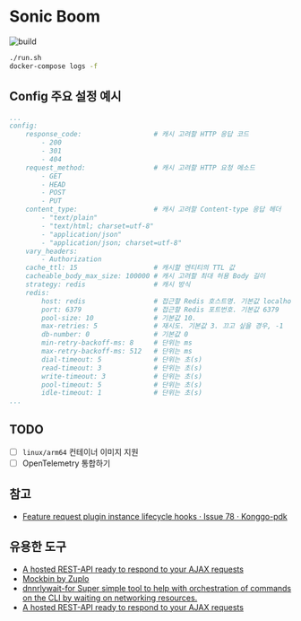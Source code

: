 # Sonic Boom

![build](https://github.com/unchartedsky/sonic-boom/workflows/build/badge.svg)

```bash
./run.sh
docker-compose logs -f
```

## Config 주요 설정 예시

```yaml
...
config:
    response_code:                  # 캐시 고려할 HTTP 응답 코드
        - 200
        - 301
        - 404
    request_method:                 # 캐시 고려할 HTTP 요청 메소드
        - GET
        - HEAD
        - POST
        - PUT
    content_type:                   # 캐시 고려할 Content-type 응답 헤더
        - "text/plain"
        - "text/html; charset=utf-8"
        - "application/json"
        - "application/json; charset=utf-8"
    vary_headers:
        - Authorization
    cache_ttl: 15                   # 캐시할 엔티티의 TTL 값
    cacheable_body_max_size: 100000 # 캐시 고려할 최대 허용 Body 길이
    strategy: redis                 # 캐시 방식
    redis:
        host: redis                 # 접근할 Redis 호스트명. 기본값 localhost
        port: 6379                  # 접근할 Redis 포트번호. 기본값 6379
        pool-size: 10               # 기본값 10.
        max-retries: 5              # 재시도. 기본값 3. 끄고 싶을 경우, -1
        db-number: 0                # 기본값 0
        min-retry-backoff-ms: 8     # 단위는 ms
        max-retry-backoff-ms: 512   # 단위는 ms
        dial-timeout: 5             # 단위는 초(s)
        read-timeout: 3             # 단위는 초(s)
        write-timeout: 3            # 단위는 초(s)
        pool-timeout: 5             # 단위는 초(s)
        idle-timeout: 1             # 단위는 초(s)
...
```

## TODO

- [ ] `linux/arm64` 컨테이너 이미지 지원
- [ ] OpenTelemetry 통합하기

## 참고

- [Feature request plugin instance lifecycle hooks · Issue 78 · Konggo-pdk](https://github.com/Kong/go-pdk/issues/78)

## 유용한 도구

- [A hosted REST-API ready to respond to your AJAX requests](https://reqres.in/)
- [Mockbin by Zuplo](https://mockbin.io/)
- [dnnrlywait-for Super simple tool to help with orchestration of commands on the CLI by waiting on networking resources.](https://github.com/dnnrly/wait-for)
- [A hosted REST-API ready to respond to your AJAX requests](https://reqres.in/)
